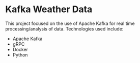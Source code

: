# Kafka Weather Data

This project focused on the use of Apache Kafka for real time processing/analysis of data. Technologies used include:

  - Apache Kafka
  - gRPC
  - Docker
  - Python 
